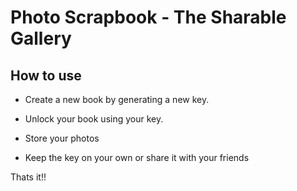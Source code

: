 # Photo Scrapbook - The Sharable Gallery

## How to use

- Create a new book by generating a new key.

- Unlock your book using your key.

- Store your photos

- Keep the key on your own or share it with your friends

Thats it!!
